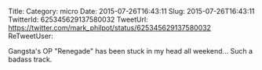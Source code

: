 Title: 
Category: micro
Date: 2015-07-26T16:43:11
Slug: 2015-07-26T16:43:11
TwitterId: 625345629137580032
TweetUrl: https://twitter.com/mark_philpot/status/625345629137580032
ReTweetUser: 

Gangsta's OP "Renegade" has been stuck in my head all weekend... Such a badass track.